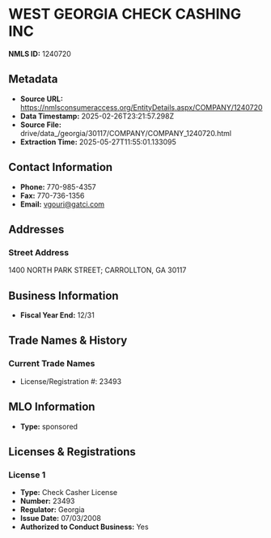 # WEST GEORGIA CHECK CASHING INC

**NMLS ID:** 1240720

## Metadata
- **Source URL:** https://nmlsconsumeraccess.org/EntityDetails.aspx/COMPANY/1240720
- **Data Timestamp:** 2025-02-26T23:21:57.298Z
- **Source File:** drive/data_/georgia/30117/COMPANY/COMPANY_1240720.html
- **Extraction Time:** 2025-05-27T11:55:01.133095

## Contact Information
- **Phone:** 770-985-4357
- **Fax:** 770-736-1356
- **Email:** vgouri@gatci.com

## Addresses
### Street Address
1400 NORTH PARK STREET; CARROLLTON, GA 30117

## Business Information
- **Fiscal Year End:** 12/31

## Trade Names & History
### Current Trade Names
- License/Registration #: 23493

## MLO Information
- **Type:** sponsored

## Licenses & Registrations

### License 1
- **Type:** Check Casher License
- **Number:** 23493
- **Regulator:** Georgia
- **Issue Date:** 07/03/2008
- **Authorized to Conduct Business:** Yes
